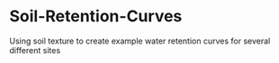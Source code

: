 # Soil-Retention-Curves
Using soil texture to create example water retention curves for several different sites
